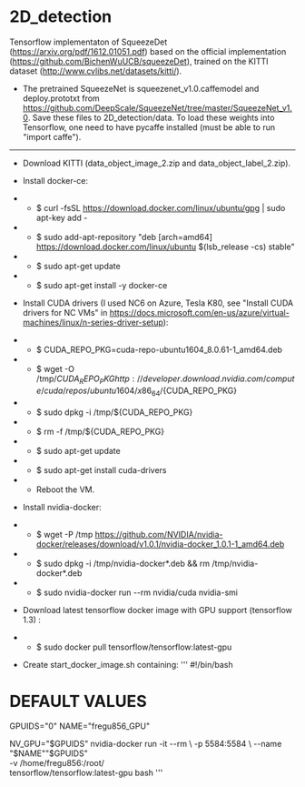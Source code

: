 # 2D_detection

Tensorflow implementaton of SqueezeDet (https://arxiv.org/pdf/1612.01051.pdf) based on the official implementation (https://github.com/BichenWuUCB/squeezeDet), trained on the KITTI dataset (http://www.cvlibs.net/datasets/kitti/).

- The pretrained SqueezeNet is squeezenet_v1.0.caffemodel and deploy.prototxt from https://github.com/DeepScale/SqueezeNet/tree/master/SqueezeNet_v1.0. Save these files to 2D_detection/data. To load these weights into Tensorflow, one need to have pycaffe installed (must be able to run "import caffe").



******


- Download KITTI (data_object_image_2.zip and data_object_label_2.zip).

- Install docker-ce:
- - $ curl -fsSL https://download.docker.com/linux/ubuntu/gpg | sudo apt-key add -
- - $ sudo add-apt-repository "deb [arch=amd64] https://download.docker.com/linux/ubuntu $(lsb_release -cs) stable"
- - $ sudo apt-get update
- - $ sudo apt-get install -y docker-ce

- Install CUDA drivers (I used NC6 on Azure, Tesla K80, see "Install CUDA drivers for NC VMs" in https://docs.microsoft.com/en-us/azure/virtual-machines/linux/n-series-driver-setup):
- - $ CUDA_REPO_PKG=cuda-repo-ubuntu1604_8.0.61-1_amd64.deb
- - $ wget -O /tmp/${CUDA_REPO_PKG} http://developer.download.nvidia.com/compute/cuda/repos/ubuntu1604/x86_64/${CUDA_REPO_PKG} 
- - $ sudo dpkg -i /tmp/${CUDA_REPO_PKG}
- - $ rm -f /tmp/${CUDA_REPO_PKG}
- - $ sudo apt-get update
- - $ sudo apt-get install cuda-drivers
- - Reboot the VM.

- Install nvidia-docker:
- - $ wget -P /tmp https://github.com/NVIDIA/nvidia-docker/releases/download/v1.0.1/nvidia-docker_1.0.1-1_amd64.deb
- - $ sudo dpkg -i /tmp/nvidia-docker*.deb && rm /tmp/nvidia-docker*.deb
- - $ sudo nvidia-docker run --rm nvidia/cuda nvidia-smi

- Download latest tensorflow docker image with GPU support (tensorflow 1.3) :
- - $ sudo docker pull tensorflow/tensorflow:latest-gpu

- Create start_docker_image.sh containing:
'''
#!/bin/bash

# DEFAULT VALUES
GPUIDS="0"
NAME="fregu856_GPU"


NV_GPU="$GPUIDS" nvidia-docker run -it --rm \
        -p 5584:5584 \
        --name "$NAME""$GPUIDS" \
        -v /home/fregu856:/root/ \
        tensorflow/tensorflow:latest-gpu bash
'''




